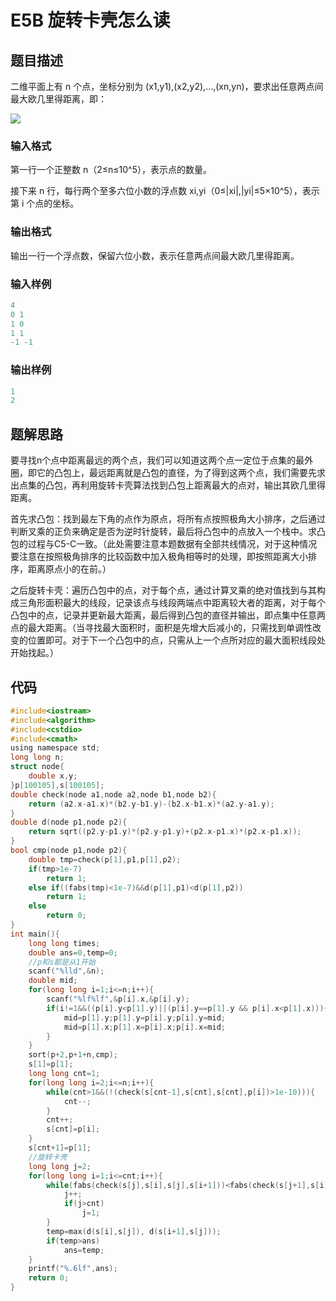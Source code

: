 # E5B 旋转卡壳怎么读

## 题目描述

二维平面上有 n 个点，坐标分别为 (x1,y1),(x2,y2),…,(xn,yn)，要求出任意两点间最大欧几里得距离，即：

![](D:\2022秋作业\算法题解\微信图片_20221128145842.png)

### 输入格式

第一行一个正整数 n（2≤n≤10^5），表示点的数量。

接下来 n 行，每行两个至多六位小数的浮点数 xi,yi（0≤|xi|,|yi|≤5×10^5），表示第 i 个点的坐标。

### 输出格式

输出一行一个浮点数，保留六位小数，表示任意两点间最大欧几里得距离。

### 输入样例

```c
4
0 1
1 0
1 1
-1 -1
```

### 输出样例

```c
1
2
```

## 题解思路

要寻找n个点中距离最远的两个点，我们可以知道这两个点一定位于点集的最外圈，即它的凸包上，最远距离就是凸包的直径，为了得到这两个点，我们需要先求出点集的凸包，再利用旋转卡壳算法找到凸包上距离最大的点对，输出其欧几里得距离。

首先求凸包：找到最左下角的点作为原点，将所有点按照极角大小排序，之后通过判断叉乘的正负来确定是否为逆时针旋转，最后将凸包中的点放入一个栈中。求凸包的过程与C5-C一致。（此处需要注意本题数据有全部共线情况，对于这种情况要注意在按照极角排序的比较函数中加入极角相等时的处理，即按照距离大小排序，距离原点小的在前。）

之后旋转卡壳：遍历凸包中的点，对于每个点，通过计算叉乘的绝对值找到与其构成三角形面积最大的线段，记录该点与线段两端点中距离较大者的距离，对于每个凸包中的点，记录并更新最大距离，最后得到凸包的直径并输出，即点集中任意两点的最大距离。（当寻找最大面积时，面积是先增大后减小的，只需找到单调性改变的位置即可。对于下一个凸包中的点，只需从上一个点所对应的最大面积线段处开始找起。）

## 代码

```c
#include<iostream>
#include<algorithm>
#include<cstdio>
#include<cmath>
using namespace std;
long long n;
struct node{
    double x,y;
}p[100105],s[100105];
double check(node a1,node a2,node b1,node b2){
    return (a2.x-a1.x)*(b2.y-b1.y)-(b2.x-b1.x)*(a2.y-a1.y);
}
double d(node p1,node p2){
    return sqrt((p2.y-p1.y)*(p2.y-p1.y)+(p2.x-p1.x)*(p2.x-p1.x));
}
bool cmp(node p1,node p2){
    double tmp=check(p[1],p1,p[1],p2);
    if(tmp>1e-7) 
		return 1;
    else if((fabs(tmp)<1e-7)&&d(p[1],p1)<d(p[1],p2)) 
		return 1;
    else
		return 0;
}
int main(){
	long long times;
	double ans=0,temp=0;
	//p和s都是从1开始 
    scanf("%lld",&n);
    double mid;
    for(long long i=1;i<=n;i++){     
        scanf("%lf%lf",&p[i].x,&p[i].y);
        if(i!=1&&((p[i].y<p[1].y)||(p[i].y==p[1].y && p[i].x<p[1].x))){
            mid=p[1].y;p[1].y=p[i].y;p[i].y=mid;
            mid=p[1].x;p[1].x=p[i].x;p[i].x=mid;   
        }
    } 
    sort(p+2,p+1+n,cmp);
    s[1]=p[1];
    long long cnt=1;
    for(long long i=2;i<=n;i++){
    	while(cnt>1&&(!(check(s[cnt-1],s[cnt],s[cnt],p[i])>1e-10))){
			cnt--;
		} 	
        cnt++;
        s[cnt]=p[i];
    }
    s[cnt+1]=p[1];
	//旋转卡壳
	long long j=2;
    for(long long i=1;i<=cnt;i++){
        while(fabs(check(s[j],s[i],s[j],s[i+1]))<fabs(check(s[j+1],s[i],s[j+1],s[i+1]))){
            j++;
            if(j>cnt)
				j=1;
        }
        temp=max(d(s[i],s[j]), d(s[i+1],s[j]));
        if(temp>ans)
			ans=temp;
    }
    printf("%.6lf",ans); 
	return 0;
}
```

